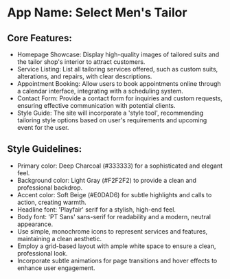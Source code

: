 # **App Name**: Select Men's Tailor

## Core Features:

- Homepage Showcase: Display high-quality images of tailored suits and the tailor shop's interior to attract customers.
- Service Listing: List all tailoring services offered, such as custom suits, alterations, and repairs, with clear descriptions.
- Appointment Booking: Allow users to book appointments online through a calendar interface, integrating with a scheduling system.
- Contact Form: Provide a contact form for inquiries and custom requests, ensuring effective communication with potential clients.
- Style Guide: The site will incorporate a 'style tool', recommending tailoring style options based on user's requirements and upcoming event for the user. 

## Style Guidelines:

- Primary color: Deep Charcoal (#333333) for a sophisticated and elegant feel.
- Background color: Light Gray (#F2F2F2) to provide a clean and professional backdrop.
- Accent color: Soft Beige (#E0DAD6) for subtle highlights and calls to action, creating warmth.
- Headline font: 'Playfair' serif for a stylish, high-end feel.
- Body font: 'PT Sans' sans-serif for readability and a modern, neutral appearance.
- Use simple, monochrome icons to represent services and features, maintaining a clean aesthetic.
- Employ a grid-based layout with ample white space to ensure a clean, professional look.
- Incorporate subtle animations for page transitions and hover effects to enhance user engagement.